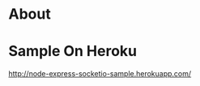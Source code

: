 About
==================


Sample On Heroku
===================
http://node-express-socketio-sample.herokuapp.com/

